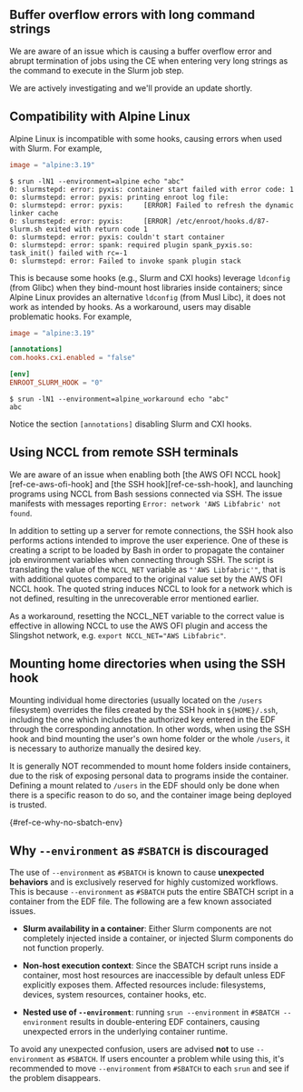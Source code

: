 ## Buffer overflow errors with long command strings

We are aware of an issue which is causing a buffer overflow error and abrupt termination of jobs using the CE when entering very long strings as the command to execute in the Slurm job step.

We are actively investigating and we'll provide an update shortly.

## Compatibility with Alpine Linux

Alpine Linux is incompatible with some hooks, causing errors when used with Slurm. For example,

```toml title="EDF: alpine.toml"
image = "alpine:3.19"
```

```console title="Command-line"
$ srun -lN1 --environment=alpine echo "abc"
0: slurmstepd: error: pyxis: container start failed with error code: 1
0: slurmstepd: error: pyxis: printing enroot log file:
0: slurmstepd: error: pyxis:     [ERROR] Failed to refresh the dynamic linker cache
0: slurmstepd: error: pyxis:     [ERROR] /etc/enroot/hooks.d/87-slurm.sh exited with return code 1
0: slurmstepd: error: pyxis: couldn't start container
0: slurmstepd: error: spank: required plugin spank_pyxis.so: task_init() failed with rc=-1
0: slurmstepd: error: Failed to invoke spank plugin stack
```

This is because some hooks (e.g., Slurm and CXI hooks) leverage `ldconfig` (from Glibc) when they bind-mount host libraries inside containers; since Alpine Linux provides an alternative `ldconfig` (from Musl Libc), it does not work as intended by hooks. As a workaround, users may disable problematic hooks. For example,

```toml title="EDF: alpine_workaround.toml"
image = "alpine:3.19"

[annotations]
com.hooks.cxi.enabled = "false"

[env]
ENROOT_SLURM_HOOK = "0"
```

```console title="Command-line"
$ srun -lN1 --environment=alpine_workaround echo "abc"
abc
```

Notice the section `[annotations]` disabling Slurm and CXI hooks.

## Using NCCL from remote SSH terminals

We are aware of an issue when enabling both [the AWS OFI NCCL hook][ref-ce-aws-ofi-hook] and [the SSH hook][ref-ce-ssh-hook], and launching programs using NCCL from Bash sessions connected via SSH.
The issue manifests with messages reporting `Error: network 'AWS Libfabric' not found`.

In addition to setting up a server for remote connections, the SSH hook also performs actions intended to improve the user experience. One of these is creating a script to be loaded by Bash in order to propagate the container job environment variables when connecting through SSH.
The script is translating the value of the `NCCL_NET` variable as `"'AWS Libfabric'"`, that is with additional quotes compared to the original value set by the AWS OFI NCCL hook. The quoted string induces NCCL to look for a network which is not defined, resulting in the unrecoverable error mentioned earlier.

As a workaround, resetting the NCCL_NET variable to the correct value is effective in allowing NCCL to use the AWS OFI plugin and access the Slingshot network, e.g. `export NCCL_NET="AWS Libfabric"`.

## Mounting home directories when using the SSH hook

Mounting individual home directories (usually located on the `/users` filesystem) overrides the files created by the SSH hook in `${HOME}/.ssh`, including the one which includes the authorized key entered in the EDF through the corresponding annotation. In other words, when using the SSH hook and bind mounting the user's own home folder or the whole `/users`, it is necessary to authorize manually the desired key.

It is generally NOT recommended to mount home folders inside containers, due to the risk of exposing personal data to programs inside the container.
Defining a mount related to `/users` in the EDF should only be done when there is a specific reason to do so, and the container image being deployed is trusted.

[](){#ref-ce-why-no-sbatch-env}
## Why `--environment` as `#SBATCH` is discouraged

The use of `--environment` as `#SBATCH` is known to cause **unexpected behaviors** and is exclusively reserved for highly customized workflows. This is because `--environment` as `#SBATCH` puts the entire SBATCH script in a container from the EDF file. The following are a few known associated issues.

 - **Slurm availability in a container**: Either Slurm components are not completely injected inside a container, or injected Slurm components do not function properly.

 - **Non-host execution context**: Since the SBATCH script runs inside a container, most host resources are inaccessible by default unless EDF explicitly exposes them. Affected resources include: filesystems, devices, system resources, container hooks, etc.

 - **Nested use of `--environment`**: running `srun --environment` in `#SBATCH --environment` results in double-entering EDF containers, causing unexpected errors in the underlying container runtime.

To avoid any unexpected confusion, users are advised **not** to use `--environment` as `#SBATCH`. If users encounter a problem while using this, it's recommended to move `--environment` from `#SBATCH` to each `srun` and see if the problem disappears.
